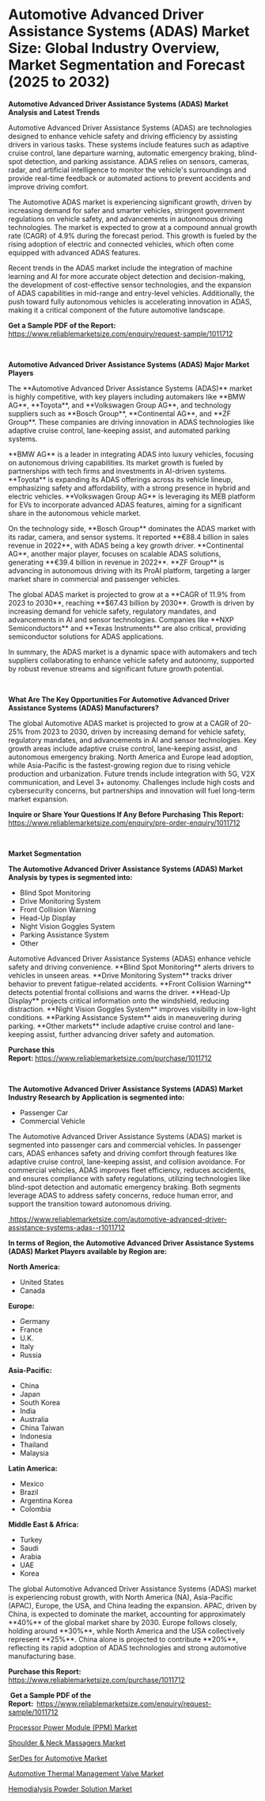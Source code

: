 <p><h1>Automotive Advanced Driver Assistance Systems (ADAS) Market Size: Global Industry Overview, Market Segmentation and Forecast (2025 to 2032)</h1></p><p><strong>Automotive Advanced Driver Assistance Systems (ADAS) Market Analysis and Latest Trends</strong></p>
<p><p>Automotive Advanced Driver Assistance Systems (ADAS) are technologies designed to enhance vehicle safety and driving efficiency by assisting drivers in various tasks. These systems include features such as adaptive cruise control, lane departure warning, automatic emergency braking, blind-spot detection, and parking assistance. ADAS relies on sensors, cameras, radar, and artificial intelligence to monitor the vehicle's surroundings and provide real-time feedback or automated actions to prevent accidents and improve driving comfort.</p><p>The Automotive ADAS market is experiencing significant growth, driven by increasing demand for safer and smarter vehicles, stringent government regulations on vehicle safety, and advancements in autonomous driving technologies. The market is expected to grow at a compound annual growth rate (CAGR) of 4.9% during the forecast period. This growth is fueled by the rising adoption of electric and connected vehicles, which often come equipped with advanced ADAS features.</p><p>Recent trends in the ADAS market include the integration of machine learning and AI for more accurate object detection and decision-making, the development of cost-effective sensor technologies, and the expansion of ADAS capabilities in mid-range and entry-level vehicles. Additionally, the push toward fully autonomous vehicles is accelerating innovation in ADAS, making it a critical component of the future automotive landscape.</p></p>
<p><strong>Get a Sample PDF of the Report:&nbsp;</strong> <a href="https://www.reliablemarketsize.com/enquiry/request-sample/1011712?utm_campaign=1898&utm_medium=2&utm_source=Github&utm_content=ia&utm_term=24012025&utm_id=automotive-advanced-driver-assistance-systems-adas">https://www.reliablemarketsize.com/enquiry/request-sample/1011712</a></p>
<p>&nbsp;</p>
<p><strong>Automotive Advanced Driver Assistance Systems (ADAS) Major Market Players</strong></p>
<p><p>The **Automotive Advanced Driver Assistance Systems (ADAS)** market is highly competitive, with key players including automakers like **BMW AG**, **Toyota**, and **Volkswagen Group AG**, and technology suppliers such as **Bosch Group**, **Continental AG**, and **ZF Group**. These companies are driving innovation in ADAS technologies like adaptive cruise control, lane-keeping assist, and automated parking systems.</p><p>**BMW AG** is a leader in integrating ADAS into luxury vehicles, focusing on autonomous driving capabilities. Its market growth is fueled by partnerships with tech firms and investments in AI-driven systems. **Toyota** is expanding its ADAS offerings across its vehicle lineup, emphasizing safety and affordability, with a strong presence in hybrid and electric vehicles. **Volkswagen Group AG** is leveraging its MEB platform for EVs to incorporate advanced ADAS features, aiming for a significant share in the autonomous vehicle market.</p><p>On the technology side, **Bosch Group** dominates the ADAS market with its radar, camera, and sensor systems. It reported **€88.4 billion in sales revenue in 2022**, with ADAS being a key growth driver. **Continental AG**, another major player, focuses on scalable ADAS solutions, generating **€39.4 billion in revenue in 2022**. **ZF Group** is advancing in autonomous driving with its ProAI platform, targeting a larger market share in commercial and passenger vehicles.</p><p>The global ADAS market is projected to grow at a **CAGR of 11.9% from 2023 to 2030**, reaching **$67.43 billion by 2030**. Growth is driven by increasing demand for vehicle safety, regulatory mandates, and advancements in AI and sensor technologies. Companies like **NXP Semiconductors** and **Texas Instruments** are also critical, providing semiconductor solutions for ADAS applications.</p><p>In summary, the ADAS market is a dynamic space with automakers and tech suppliers collaborating to enhance vehicle safety and autonomy, supported by robust revenue streams and significant future growth potential.</p></p>
<p>&nbsp;</p>
<p><strong>What Are The Key Opportunities For Automotive Advanced Driver Assistance Systems (ADAS) Manufacturers?</strong></p>
<p><p>The global Automotive ADAS market is projected to grow at a CAGR of 20-25% from 2023 to 2030, driven by increasing demand for vehicle safety, regulatory mandates, and advancements in AI and sensor technologies. Key growth areas include adaptive cruise control, lane-keeping assist, and autonomous emergency braking. North America and Europe lead adoption, while Asia-Pacific is the fastest-growing region due to rising vehicle production and urbanization. Future trends include integration with 5G, V2X communication, and Level 3+ autonomy. Challenges include high costs and cybersecurity concerns, but partnerships and innovation will fuel long-term market expansion.</p></p>
<p><strong>Inquire or Share Your Questions If Any Before Purchasing This Report:</strong> <a href="https://www.reliablemarketsize.com/enquiry/pre-order-enquiry/1011712?utm_campaign=1898&utm_medium=2&utm_source=Github&utm_content=ia&utm_term=24012025&utm_id=automotive-advanced-driver-assistance-systems-adas">https://www.reliablemarketsize.com/enquiry/pre-order-enquiry/1011712</a></p>
<p>&nbsp;</p>
<p><strong>Market Segmentation</strong></p>
<p><strong>The Automotive Advanced Driver Assistance Systems (ADAS) Market Analysis by types is segmented into:</strong></p>
<p><ul><li>Blind Spot Monitoring</li><li>Drive Monitoring System</li><li>Front Collision Warning</li><li>Head-Up Display</li><li>Night Vision Goggles System</li><li>Parking Assistance System</li><li>Other</li></ul></p>
<p><p>Automotive Advanced Driver Assistance Systems (ADAS) enhance vehicle safety and driving convenience. **Blind Spot Monitoring** alerts drivers to vehicles in unseen areas. **Drive Monitoring System** tracks driver behavior to prevent fatigue-related accidents. **Front Collision Warning** detects potential frontal collisions and warns the driver. **Head-Up Display** projects critical information onto the windshield, reducing distraction. **Night Vision Goggles System** improves visibility in low-light conditions. **Parking Assistance System** aids in maneuvering during parking. **Other markets** include adaptive cruise control and lane-keeping assist, further advancing driver safety and automation.</p></p>
<p><strong>Purchase this Report:&nbsp;</strong><a href="https://www.reliablemarketsize.com/purchase/1011712?utm_campaign=1898&utm_medium=2&utm_source=Github&utm_content=ia&utm_term=24012025&utm_id=automotive-advanced-driver-assistance-systems-adas">https://www.reliablemarketsize.com/purchase/1011712</a></p>
<p>&nbsp;</p>
<p><strong>The Automotive Advanced Driver Assistance Systems (ADAS) Market Industry Research by Application is segmented into:</strong></p>
<p><ul><li>Passenger Car</li><li>Commercial Vehicle</li></ul></p>
<p><p>The Automotive Advanced Driver Assistance Systems (ADAS) market is segmented into passenger cars and commercial vehicles. In passenger cars, ADAS enhances safety and driving comfort through features like adaptive cruise control, lane-keeping assist, and collision avoidance. For commercial vehicles, ADAS improves fleet efficiency, reduces accidents, and ensures compliance with safety regulations, utilizing technologies like blind-spot detection and automatic emergency braking. Both segments leverage ADAS to address safety concerns, reduce human error, and support the transition toward autonomous driving.</p></p>
<p><a href="https://www.reliablemarketsize.com/automotive-advanced-driver-assistance-systems-adas--r1011712?utm_campaign=1898&utm_medium=2&utm_source=Github&utm_content=ia&utm_term=24012025&utm_id=automotive-advanced-driver-assistance-systems-adas">&nbsp;https://www.reliablemarketsize.com/automotive-advanced-driver-assistance-systems-adas--r1011712</a></p>
<p><strong>In terms of Region, the Automotive Advanced Driver Assistance Systems (ADAS) Market Players available by Region are:</strong></p>
<p>
    <p> <strong> North America: </strong>
        <ul>
            <li>United States</li>
            <li>Canada</li>
        </ul>
        </p> 
    <p> <strong> Europe: </strong>
        <ul>
            <li>Germany</li>
            <li>France</li>
            <li>U.K.</li>
            <li>Italy</li>
            <li>Russia</li>
        </ul>
        </p> 
    <p> <strong> Asia-Pacific: </strong>
        <ul>
            <li>China</li>
            <li>Japan</li>
            <li>South Korea</li>
            <li>India</li>
            <li>Australia</li>
            <li>China Taiwan</li>
            <li>Indonesia</li>
            <li>Thailand</li>
            <li>Malaysia</li>
        </ul>
        </p> 
    <p> <strong> Latin America: </strong>
        <ul>
            <li>Mexico</li>
            <li>Brazil</li>
            <li>Argentina Korea</li>
            <li>Colombia</li>
        </ul>
        </p> 
    <p> <strong> Middle East & Africa: </strong>
        <ul>
            <li>Turkey</li>
            <li>Saudi</li>
            <li>Arabia</li>
            <li>UAE</li>
            <li>Korea</li>
        </ul>
    </p>
    </p>
<p><p>The global Automotive Advanced Driver Assistance Systems (ADAS) market is experiencing robust growth, with North America (NA), Asia-Pacific (APAC), Europe, the USA, and China leading the expansion. APAC, driven by China, is expected to dominate the market, accounting for approximately **40%** of the global market share by 2030. Europe follows closely, holding around **30%**, while North America and the USA collectively represent **25%**. China alone is projected to contribute **20%**, reflecting its rapid adoption of ADAS technologies and strong automotive manufacturing base.</p></p>
<p><strong>Purchase this Report: </strong><a href="https://www.reliablemarketsize.com/purchase/1011712?utm_campaign=1898&utm_medium=2&utm_source=Github&utm_content=ia&utm_term=24012025&utm_id=automotive-advanced-driver-assistance-systems-adas">https://www.reliablemarketsize.com/purchase/1011712</a></p>
<p>&nbsp;<strong>Get a Sample PDF of the Report:&nbsp;&nbsp;</strong><a href="https://www.reliablemarketsize.com/enquiry/request-sample/1011712?utm_campaign=1898&utm_medium=2&utm_source=Github&utm_content=ia&utm_term=24012025&utm_id=automotive-advanced-driver-assistance-systems-adas">https://www.reliablemarketsize.com/enquiry/request-sample/1011712</a></p>
<p><strong></strong></p>
<p><p><a href="https://www.linkedin.com/pulse/processor-power-module-ppm-market-growth-insights-sales-channels-ckhxe?utm_campaign=1898&utm_medium=2&utm_source=Github&utm_content=ia&utm_term=24012025&utm_id=automotive-advanced-driver-assistance-systems-adas">Processor Power Module (PPM) Market</a></p><p><a href="https://www.linkedin.com/pulse/competitive-landscape-revenue-forecast-shoulder-neck-hijxc?utm_campaign=1898&utm_medium=2&utm_source=Github&utm_content=ia&utm_term=24012025&utm_id=automotive-advanced-driver-assistance-systems-adas">Shoulder & Neck Massagers Market</a></p><p><a href="https://github.com/ahmalaloanne/Market-Research-Report-List-1/blob/main/serdes-for-automotive-market.md?utm_campaign=1898&utm_medium=2&utm_source=Github&utm_content=ia&utm_term=24012025&utm_id=automotive-advanced-driver-assistance-systems-adas">SerDes for Automotive Market</a></p><p><a href="https://github.com/peddicehle/Market-Research-Report-List-1/blob/main/automotive-thermal-management-valve-market.md?utm_campaign=1898&utm_medium=2&utm_source=Github&utm_content=ia&utm_term=24012025&utm_id=automotive-advanced-driver-assistance-systems-adas">Automotive Thermal Management Valve Market</a></p><p><a href="https://www.linkedin.com/pulse/hemodialysis-powder-solution-market-analysis-share-size-v1fac?utm_campaign=1898&utm_medium=2&utm_source=Github&utm_content=ia&utm_term=24012025&utm_id=automotive-advanced-driver-assistance-systems-adas">Hemodialysis Powder Solution Market</a></p></p>